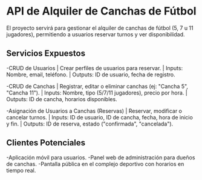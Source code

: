 # API de Alquiler de Canchas de Fútbol 
El proyecto servirá para gestionar el alquiler de canchas de fútbol (5, 7 u 11 jugadores), permitiendo a usuarios reservar turnos y ver disponibilidad.

## Servicios Expuestos
-CRUD de Usuarios
  |  Crear perfiles de usuarios para reservar.
  |  Inputs:
      Nombre, email, teléfono.
  |  Outputs:
      ID de usuario, fecha de registro.
  
-CRUD de Canchas
  |  Registrar, editar o eliminar canchas (ej: "Cancha 5", "Cancha 11").
  |  Inputs:
      Nombre, tipo (5/7/11 jugadores), precio por hora.
  |  Outputs:
      ID de cancha, horarios disponibles.
  
-Asignación de Usuarios a Canchas (Reservas)
  |  Reservar, modificar o cancelar turnos.
  |  Inputs:
      ID de usuario, ID de cancha, fecha, hora de inicio y fin.
  |  Outputs:
      ID de reserva, estado ("confirmada", "cancelada").

## Clientes Potenciales
-Aplicación móvil para usuarios.
-Panel web de administración para dueños de canchas.
-Pantalla pública en el complejo deportivo con horarios en tiempo real.

